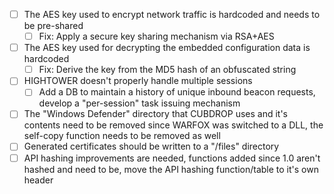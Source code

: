 - [ ] The AES key used to encrypt network traffic is hardcoded and needs to be pre-shared
	- [ ] Fix: Apply a secure key sharing mechanism via RSA+AES
- [ ] The AES key used for decrypting the embedded configuration data is hardcoded
	- [ ] Fix: Derive the key from the MD5 hash of an obfuscated string
- [ ] HIGHTOWER doesn't properly handle multiple sessions
	- [ ] Add a DB to maintain a history of unique inbound beacon requests, develop a "per-session" task issuing mechanism
- [ ] The "Windows Defender" directory that CUBDROP uses and it's contents need to be removed since WARFOX was switched to a DLL, the self-copy function needs to be removed as well
- [ ] Generated certificates should be written to a "/files" directory
- [ ] API hashing improvements are needed, functions added since 1.0 aren't hashed and need to be, move the API hashing function/table to it's own header
